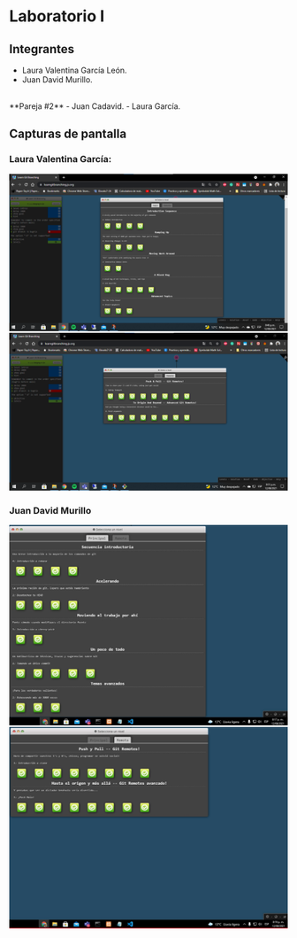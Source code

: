 # Laboratorio I
## Integrantes
- Laura Valentina García León.
- Juan David Murillo.
<br/>
**Pareja #2**
- Juan Cadavid.
- Laura García.

## Capturas de pantalla
### Laura Valentina García:
![Captura 1](https://github.com/juancho20sp/LAB-1-CVDS/blob/master/Laura%20Valentina%20Garcia/Captura1Garcia.png)
![Captura 2](https://github.com/juancho20sp/LAB-1-CVDS/blob/master/Laura%20Valentina%20Garcia/Captura2Garcia.png)

### Juan David Murillo
![Captura 1](https://github.com/juancho20sp/LAB-1-CVDS/blob/master/Juan%20David%20Murillo/captura1.jpg)
![Captura 2](https://github.com/juancho20sp/LAB-1-CVDS/blob/master/Juan%20David%20Murillo/captura2.jpg)
